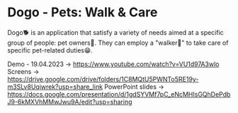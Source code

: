 # Dogo - Pets: Walk & Care
Dogo🐕 is an application that satisfy a variety of needs aimed at a specific group of people: pet owners🐾. They can employ a "walker🚶" to take care of specific pet-related duties😁.

Demo - 19.04.2023 -> https://www.youtube.com/watch?v=VU1d97A3wlo <br/>
Screens -> https://drive.google.com/drive/folders/1C8MQtU5PWNTo5RE19y-m3SLv8Uqiwrek?usp=share_link
PowerPoint slides -> https://docs.google.com/presentation/d/1gdSYVMf7pC_eNcMHIsGQhDePdbJ9-6kMXVhMMwJwu9A/edit?usp=sharing
